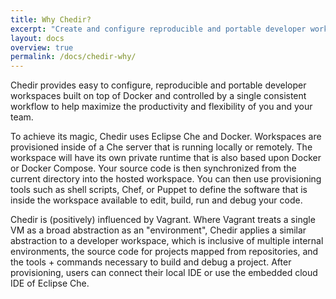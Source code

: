 ```yaml
---
title: Why Chedir?
excerpt: "Create and configure reproducible and portable developer workspaces."
layout: docs
overview: true
permalink: /docs/chedir-why/
---
```

Chedir provides easy to configure, reproducible and portable developer workspaces built on top of Docker and controlled by a single consistent workflow to help maximize the productivity and flexibility of you and your team.

To achieve its magic, Chedir uses Eclipse Che and Docker. Workspaces are provisioned inside of a Che server that is running locally or remotely. The workspace will have its own private runtime that is also based upon Docker or Docker Compose. Your source code is then synchronized from the current directory into the hosted workspace. You can then use provisioning tools such as shell scripts, Chef, or Puppet to define the software that is inside the workspace available to edit, build, run and debug your code.

Chedir is (positively) influenced by Vagrant. Where Vagrant treats a single VM as a broad abstraction as an "environment", Chedir applies a similar abstraction to a developer workspace, which is inclusive of multiple internal environments, the source code for projects mapped from repositories, and the tools + commands necessary to build and debug a project. After provisioning, users can connect their local IDE or use the embedded cloud IDE of Eclipse Che.

